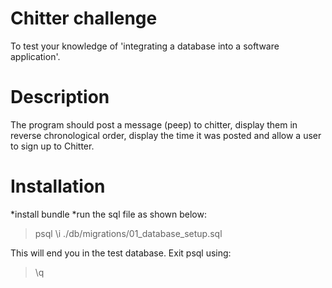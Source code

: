Chitter challenge
=================

To test your knowledge of 'integrating a database into a software application'.

Description
=================
The program should post a message (peep) to chitter, display them in reverse chronological order, display the time it was posted and allow a user to sign up to Chitter.

Installation
=================

*install bundle
*run the sql file as shown below:

> psql
> \i ./db/migrations/01_database_setup.sql

This will end you in the test database.
Exit psql using:
> \q
